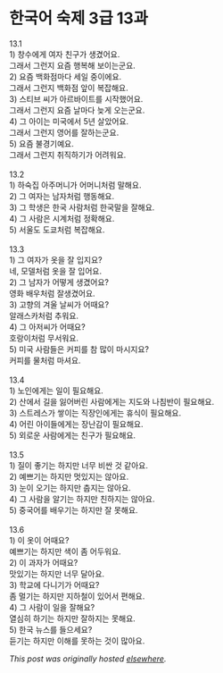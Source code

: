 # 한국어 숙제 3급 13과

<p>13.1<br>1) &#52285;&#49688;&#50640;&#44172; &#50668;&#51088; &#52828;&#44396;&#44032; &#49373;&#44220;&#50612;&#50836;.<br>&#44536;&#47000;&#49436; &#44536;&#47088;&#51648; &#50836;&#51608; &#54665;&#48373;&#54644; &#48372;&#51060;&#45716;&#44400;&#50836;.<br>2) &#50836;&#51608; &#48177;&#54868;&#51216;&#47560;&#45796; &#49464;&#51068; &#51473;&#51060;&#50640;&#50836;.<br>&#44536;&#47000;&#49436; &#44536;&#47088;&#51648; &#48177;&#54868;&#51216; &#50526;&#51060; &#48373;&#51105;&#54644;&#50836;.<br>3) &#49828;&#54000;&#48652; &#50472;&#44032; &#50500;&#47476;&#48148;&#51060;&#53944;&#47484; &#49884;&#51089;&#54664;&#50612;&#50836;.<br>&#44536;&#47000;&#49436; &#44536;&#47088;&#51648; &#50836;&#51608; &#45216;&#47560;&#45796; &#45734;&#44172; &#50724;&#45716;&#44400;&#50836;.<br>4) &#44536; &#50500;&#51060;&#45716; &#48120;&#44397;&#50640;&#49436; 5&#45380; &#49332;&#50520;&#50612;&#50836;.<br>&#44536;&#47000;&#49436; &#44536;&#47088;&#51648; &#50689;&#50612;&#47484; &#51096;&#54616;&#45716;&#44400;&#50836;.<br>5) &#50836;&#51608; &#48520;&#44221;&#44592;&#50696;&#50836;.<br>&#44536;&#47000;&#49436; &#44536;&#47088;&#51648; &#52712;&#51649;&#54616;&#44592;&#44032; &#50612;&#47140;&#50892;&#50836;.<br><br>13.2<br>1) &#54616;&#49689;&#51665; &#50500;&#51452;&#47672;&#45768;&#44032; &#50612;&#47672;&#45768;&#52376;&#47100; &#47568;&#54644;&#50836;.<br>2) &#44536; &#50668;&#51088;&#45716; &#45224;&#51088;&#52376;&#47100; &#54665;&#46041;&#54644;&#50836;.<br>3) &#44536; &#54617;&#49373;&#51008; &#54620;&#44397; &#49324;&#46988;&#52376;&#47100; &#54620;&#44397;&#47568;&#51012; &#51096;&#54644;&#50836;.<br>4) &#44536; &#49324;&#46988;&#51008; &#49884;&#44228;&#52376;&#47100; &#51221;&#54869;&#54644;&#50836;.<br>5) &#49436;&#50872;&#46020; &#46020;&#53188;&#52376;&#47100; &#48373;&#51105;&#54644;&#50836;.<br><br>13.3<br>1) &#44536; &#50668;&#51088;&#44032; &#50743;&#51012; &#51096; &#51077;&#51648;&#50836;?<br>&#45348;, &#47784;&#45944;&#52376;&#47100; &#50743;&#51012; &#51096; &#51077;&#50612;&#50836;.<br>2) &#44536; &#45224;&#51088;&#44032; &#50612;&#46523;&#44172; &#49373;&#44220;&#50612;&#50836;?<br>&#50689;&#54868; &#48176;&#50864;&#52376;&#47100; &#51096;&#49373;&#44220;&#50612;&#50836;.<br>3) &#44256;&#54693;&#51032; &#44200;&#50872; &#45216;&#50472;&#44032; &#50612;&#46412;&#50836;?<br>&#50508;&#47000;&#49828;&#52852;&#52376;&#47100; &#52628;&#50892;&#50836;.<br>4) &#44536; &#50500;&#51200;&#50472;&#44032; &#50612;&#46412;&#50836;?<br>&#54840;&#46993;&#51060;&#52376;&#47100; &#47924;&#49436;&#50892;&#50836;.<br>5) &#48120;&#44397; &#49324;&#46988;&#46308;&#51008; &#52964;&#54588;&#47484; &#52280; &#47566;&#51060; &#47560;&#49884;&#51648;&#50836;?<br>&#52964;&#54588;&#47484; &#47932;&#52376;&#47100; &#47560;&#49492;&#50836;.<br><br>13.4<br>1) &#45432;&#51064;&#50640;&#44172;&#45716; &#51068;&#51060; &#54596;&#50836;&#54644;&#50836;.<br>2) &#49328;&#50640;&#49436; &#44600;&#51012; &#51075;&#50612;&#48260;&#47536; &#49324;&#46988;&#50640;&#44172;&#45716; &#51648;&#46020;&#50752; &#45208;&#52840;&#48152;&#51060; &#54596;&#50836;&#54644;&#50836;.<br>3) &#49828;&#53944;&#47112;&#49828;&#44032; &#49939;&#51060;&#45716; &#51649;&#51109;&#51064;&#50640;&#44172;&#45716; &#55092;&#49885;&#51060; &#54596;&#50836;&#54644;&#50836;.<br>4) &#50612;&#47536; &#50500;&#51060;&#46308;&#50640;&#44172;&#45716; &#51109;&#45212;&#44048;&#51060; &#54596;&#50836;&#54644;&#50836;.<br>5) &#50808;&#47196;&#50868; &#49324;&#46988;&#50640;&#44172;&#45716; &#52828;&#44396;&#44032; &#54596;&#50836;&#54644;&#50836;.<br><br>13.5<br>1) &#51656;&#51060; &#51339;&#44592;&#45716; &#54616;&#51648;&#47564; &#45320;&#47924; &#48708;&#49916; &#44163; &#44057;&#50500;&#50836;.<br>2) &#50696;&#49240;&#44592;&#45716; &#54616;&#51648;&#47564; &#47691;&#51080;&#51648;&#45716; &#50506;&#50500;&#50836;.<br>3) &#45576;&#51060; &#50724;&#44592;&#45716; &#54616;&#51648;&#47564; &#52645;&#51648;&#45716; &#50506;&#50500;&#50836;.<br>4) &#44536; &#49324;&#46988;&#51012; &#50508;&#44592;&#45716; &#54616;&#51648;&#47564; &#52828;&#54616;&#51648;&#45716; &#50506;&#50500;&#50836;.<br>5) &#51473;&#44397;&#50612;&#47484; &#48176;&#50864;&#44592;&#45716; &#54616;&#51648;&#47564; &#51096; &#47803;&#54644;&#50836;.<br><br>13.6<br>1) &#51060; &#50743;&#51060; &#50612;&#46412;&#50836;?<br>&#50696;&#49240;&#44592;&#45716; &#54616;&#51648;&#47564; &#49353;&#51060; &#51328; &#50612;&#46160;&#50892;&#50836;.<br>2) &#51060; &#44284;&#51088;&#44032; &#50612;&#46412;&#50836;?<br>&#47579;&#51080;&#44592;&#45716; &#54616;&#51648;&#47564; &#45320;&#47924; &#45804;&#50500;&#50836;.<br>3) &#54617;&#44368;&#50640; &#45796;&#45768;&#44592;&#44032; &#50612;&#46412;&#50836;?<br>&#51328; &#47680;&#44592;&#45716; &#54616;&#51648;&#47564; &#51648;&#54616;&#52384;&#51060; &#51080;&#50612;&#49436; &#54200;&#54644;&#50836;.<br>4) &#44536; &#49324;&#46988;&#51060; &#51068;&#51012; &#51096;&#54644;&#50836;?<br>&#50676;&#49900;&#55176; &#54616;&#44592;&#45716; &#54616;&#51648;&#47564; &#51096;&#54616;&#51648;&#45716; &#47803;&#54644;&#50836;.<br>5) &#54620;&#44397; &#45684;&#49828;&#47484; &#46308;&#51004;&#49464;&#50836;?<br>&#46307;&#44592;&#45716; &#54616;&#51648;&#47564; &#51060;&#54644;&#47484; &#47803;&#54616;&#45716; &#44163;&#51060; &#47566;&#50500;&#50836;.</p>


*This post was originally hosted [elsewhere](http://planspace.blogspot.com/2009/04/3-13.html).*
